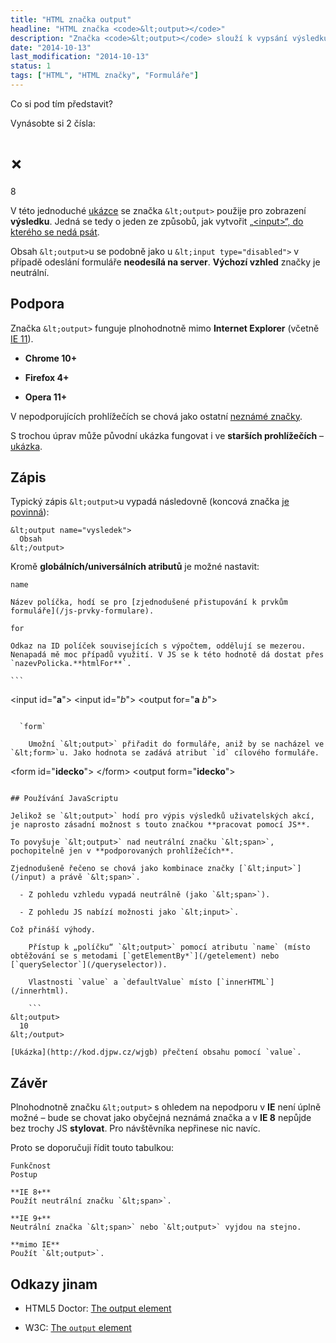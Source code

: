 ```yaml
---
title: "HTML značka output"
headline: "HTML značka <code>&lt;output></code>"
description: "Značka <code>&lt;output></code> slouží k vypsání výsledku závislého na předchozí uživatelské akci."
date: "2014-10-13"
last_modification: "2014-10-13"
status: 1
tags: ["HTML", "HTML značky", "Formuláře"]
---
```


Co si pod tím představit?

Vynásobte si 2 čísla:

   ×
   =
  8

V této jednoduché [ukázce](http://kod.djpw.cz/yjgb) se značka `&lt;output>` použije pro zobrazení **výsledku**. Jedná se tedy o jeden ze způsobů, jak vytvořit [„&lt;input>“, do kterého se nedá psát](/zablokovani-inputu).

Obsah `&lt;output>`u se podobně jako u `&lt;input type="disabled">` v případě odeslání formuláře **neodesílá na server**. **Výchozí vzhled** značky je neutrální.

## Podpora

Značka `&lt;output>` funguje plnohodnotně mimo **Internet Explorer** (včetně [IE 11](/ie11)).

  - **Chrome 10+**

  - **Firefox 4+**

  - **Opera 11+**

V nepodporujících prohlížečích se chová jako ostatní [neznámé značky](/vlastni-html-znacky#html5).

S trochou úprav může původní ukázka fungovat i ve **starších prohlížečích** – [ukázka](http://kod.djpw.cz/bkgb).

## Zápis

Typický zápis `&lt;output>`u vypadá následovně (koncová značka [je povinná](/html-znacky#povinne)):

```
&lt;output name="vysledek">
  Obsah
&lt;/output>
```

Kromě **globálních/universálních atributů** je možné nastavit:

  `name`
  
    Název políčka, hodí se pro [zjednodušené přistupování k prvkům formuláře](/js-prvky-formulare).

  `for`
  
    Odkaz na ID políček souvisejících s výpočtem, oddělují se mezerou. Nenapadá mě moc případů využití. V JS se k této hodnotě dá dostat přes `nazevPolicka.**htmlFor**`.

    ```
&lt;input id="**a**">
&lt;input id="*b*">
&lt;output for="**a** *b*">
```

  `form`
  
    Umožní `&lt;output>` přiřadit do formuláře, aniž by se nacházel ve `&lt;form>`u. Jako hodnota se zadává atribut `id` cílového formuláře.

  ```
&lt;form id="**idecko**">
&lt;/form>
&lt;output form="**idecko**">
```

## Používání JavaScriptu

Jelikož se `&lt;output>` hodí pro výpis výsledků uživatelských akcí, je naprosto zásadní možnost s touto značkou **pracovat pomocí JS**.

To povyšuje `&lt;output>` nad neutrální značku `&lt;span>`, pochopitelně jen v **podporovaných prohlížečích**.

Zjednodušeně řečeno se chová jako kombinace značky [`&lt;input>`](/input) a právě `&lt;span>`.

  - Z pohledu vzhledu vypadá neutrálně (jako `&lt;span>`).

  - Z pohledu JS nabízí možnosti jako `&lt;input>`.

Což přináší výhody.

    Přístup k „políčku“ `&lt;output>` pomocí atributu `name` (místo obtěžování se s metodami [`getElementBy*`](/getelement) nebo [`querySelector`](/queryselector)).

    Vlastnosti `value` a `defaultValue` místo [`innerHTML`](/innerhtml).

    ```
&lt;output>
  10
&lt;/output>
```

    [Ukázka](http://kod.djpw.cz/wjgb) přečtení obsahu pomocí `value`.

## Závěr

Plnohodnotně značku `&lt;output>` s ohledem na nepodporu v **IE** není úplně možné – bude se chovat jako obyčejná neznámá značka a v **IE 8** nepůjde bez trochy JS **stylovat**. Pro návštěvníka nepřinese nic navíc.

Proto se doporučuji řídit touto tabulkou:

    Funkčnost
    Postup

    **IE 8+**
    Použít neutrální značku `&lt;span>`.

    **IE 9+**
    Neutrální značka `&lt;span>` nebo `&lt;output>` vyjdou na stejno.

    **mimo IE**
    Použít `&lt;output>`.

## Odkazy jinam

  - HTML5 Doctor: [The output element](http://html5doctor.com/the-output-element/)

  - W3C: [The `output` element](http://www.w3.org/TR/html5/forms.html#the-output-element)